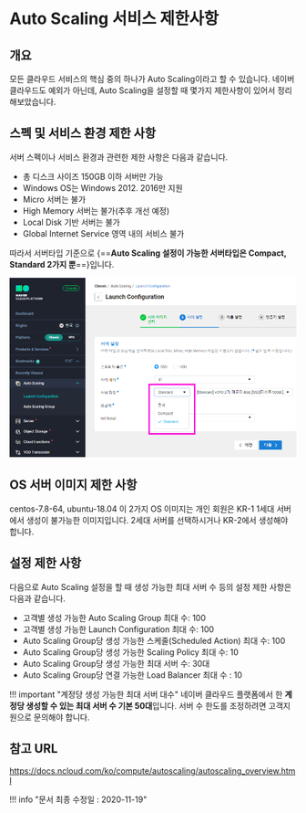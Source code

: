 # Auto Scaling 서비스 제한사항

## 개요
모든 클라우드 서비스의 핵심 중의 하나가 Auto Scaling이라고 할 수 있습니다.
네이버 클라우드도 예외가 아닌데, Auto Scaling을 설정할 때 몇가지 제한사항이 있어서 정리해보았습니다.

## 스펙 및 서비스 환경 제한 사항
서버 스펙이나 서비스 환경과 관련한 제한 사항은 다음과 같습니다.

- 총 디스크 사이즈 150GB 이하 서버만 가능
- Windows OS는 Windows 2012. 2016만 지원
- Micro 서버는 불가
- High Memory 서버는 불가(추후 개선 예정)
- Local Disk 기반 서버는 불가
- Global Internet Service 영역 내의 서비스 불가

따라서 서버타입 기준으로  {==**Auto Scaling 설정이 가능한 서버타입은 Compact, Standard 2가지 뿐**==}입니다.

<img src="../img/ncp_server_autoscaling_limit.png" alt="Auto Scaling 서비스 제한사항" style="width:600px;align:center">

## OS 서버 이미지 제한 사항
centos-7.8-64, ubuntu-18.04 이 2가지 OS 이미지는 개인 회원은 KR-1 1세대 서버에서 생성이 불가능한 이미지입니다. 2세대 서버를 선택하시거나 KR-2에서 생성해야 합니다.

## 설정 제한 사항
다음으로 Auto Scaling 설정을 할 때 생성 가능한 최대 서버 수 등의 설정 제한 사항은 다음과 같습니다.

- 고객별 생성 가능한 Auto Scaling Group 최대 수: 100
- 고객별 생성 가능한 Launch Configuration 최대 수: 100
- Auto Scaling Group당 생성 가능한 스케줄(Scheduled Action) 최대 수: 100
- Auto Scaling Group당 생성 가능한 Scaling Policy 최대 수: 10
- Auto Scaling Group당 생성 가능한 최대 서버 수: 30대
- Auto Scaling Group당 연결 가능한 Load Balancer 최대 수 : 10

!!! important "계정당 생성 가능한 최대 서버 대수"
	네이버 클라우드 플랫폼에서 한 **계정당 생성할 수 있는 최대 서버 수 기본 50대**입니다. 서버 수 한도를 조정하려면 고객지원으로 문의해야 합니다.

## 참고 URL
<a href="https://docs.ncloud.com/ko/compute/autoscaling/autoscaling_overview.html" target="_blank">https://docs.ncloud.com/ko/compute/autoscaling/autoscaling_overview.html</a>


!!! info "문서 최종 수정일 : 2020-11-19" 